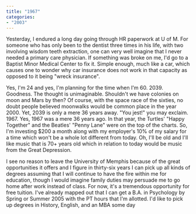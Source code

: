 ```yaml
---
title: "1967"
categories:
- "2003"
---
```


Yesterday, I endured a long day going through HR paperwork at U of M. For someone who has only been to the dentist three times in his life, with two involving wisdom teeth extraction, one can very well imagine that I never needed a primary care physician. If something was broke on me, I'd go to a Baptist Minor Medical Center to fix it. Simple enough, much like a car, which causes one to wonder why car insurance does not work in that capacity as opposed to it being "wreck insurance".

Yes, I'm 24 and yes, I'm planning for the time when I'm 60. 2039. Goodness. The thought is unimaginable. Shouldn't we have colonies on moon and Mars by then? Of course, with the space race of the sixties, no doubt people believed moonwalks would be common place in the year 2000. Yet, 2039 is only a mere 36 years away. "You jest!" you may exclaim. 1967. Yes, 1967 was a mere 36 years ago. In that year, the Turtles' "Happy Together" and the Beatles' "Penny Lane" were on the top of the charts. So, I'm investing $200 a month along with my employer's 10% of my salary for a time which won't be a whole lot different from today. Oh, I'll be old and I'll like music that is 70+ years old which in relation to today would be music from the Great Depression.

I see no reason to leave the University of Memphis because of the great opportunities it offers and I figure in thirty-six years I can pick up all kinds of degrees assuming that I will continue to have the fire within me for education, though I would imagine family duties may persuade me to go home after work instead of class. For now, it's a tremendous opportunity for free tuition. I've already mapped out that I can get a B.A. in Psychology by Spring or Summer 2005 with the PT hours that I'm allotted. I'd like to pick up degrees in History, English, and an MBA some day